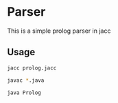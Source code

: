 # Parser
This is a simple prolog parser in jacc

## Usage

```bash
jacc prolog.jacc

javac *.java

java Prolog

